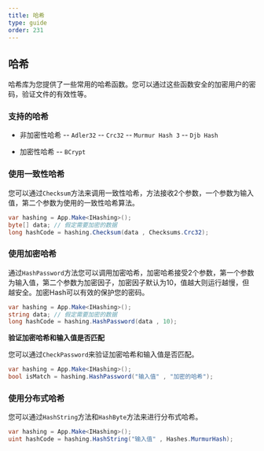 ```yaml
---
title: 哈希
type: guide
order: 231
---
```


## 哈希

哈希库为您提供了一些常用的哈希函数。您可以通过这些函数安全的加密用户的密码，验证文件的有效性等。

### 支持的哈希

- 非加密性哈希
-- `Adler32`
-- `Crc32`
-- `Murmur Hash 3`
-- `Djb Hash`

- 加密性哈希
-- `BCrypt`

### 使用一致性哈希

您可以通过`Checksum`方法来调用一致性哈希，方法接收2个参数，一个参数为输入值，第二个参数为使用的一致性哈希算法。

``` csharp
var hashing = App.Make<IHashing>();
byte[] data; // 假定需要加密的数据
long hashCode = hashing.Checksum(data , Checksums.Crc32);
```

### 使用加密哈希

通过`HashPassword`方法您可以调用加密哈希，加密哈希接受2个参数，第一个参数为输入值，第二个参数为加密因子，加密因子默认为10，值越大则运行越慢，但越安全。加密Hash可以有效的保护您的密码。

``` csharp
var hashing = App.Make<IHashing>();
string data; // 假定需要加密的数据
long hashCode = hashing.HashPassword(data , 10);
```

**验证加密哈希和输入值是否匹配**

您可以通过`CheckPassword`来验证加密哈希和输入值是否匹配。

``` csharp
var hashing = App.Make<IHashing>();
bool isMatch = hashing.HashPassword("输入值" , "加密的哈希");
```

### 使用分布式哈希

您可以通过`HashString`方法和`HashByte`方法来进行分布式哈希。

``` csharp
var hashing = App.Make<IHashing>();
uint hashCode = hashing.HashString("输入值" , Hashes.MurmurHash);
```
